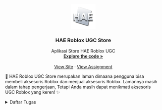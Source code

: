 <a name="readme-top"></a>

<br />
<div align="center">
  <a href="http://samuel-taniel-tugas.pbp.cs.ui.ac.id">
    <img src="pictures/logo_hae.png" alt="To Pokemon Shop" width="80" height="80">
  </a>

<h3 align="center">HAE Roblox UGC Store</h3>

  <p align="center">
    Aplikasi Store HAE Roblox UGC
    <br />
    <a href="https://github.com/SamuelTanielM/pokemon-shop"><strong>Explore the code »</strong></a>
    <br />
    <br />
    <a href="http://samuel-taniel-tugas.pbp.cs.ui.ac.id">View Site</a>
    ·
    <a href="https://pbp-fasilkom-ui.github.io/ganjil-2024/assignments/individual/assignment-2">View Assignment</a>
  </p>
</div>


🏪 HAE Roblox UGC Store merupakan laman dimaana pengguna bisa membeli aksesoris Roblox dan menjual aksesoris Roblox. Lamannya masih dalam tahap pengerjaan,
Tetapi Anda masih dapat menikmati aksesoris UGC Roblox yang keren! ✨
<details>
  <summary>Daftar Tugas</summary>
  <ol>
      <details>
      <summary><a href="#tugas-7">Tugas 7 | 🎴 Elemen Dasar Flutter</a></summary>
        
<hr>
<hr>
<!-- TABLE OF CONTENTS -->
<h3 align="center">Tugas 7: Elemen Dasar Flutter</h3>

<a name="tugas-7"></a>
<details>
<summary>Table of Contents</summary>
<ol>
  <li>
    <a href="#perbedaan-stateless">perbedaan utama antara stateless dan stateful widget dalam konteks pengembangan aplikasi Flutter</a>
  </li>
  <li>
    <a href="#widget-digunakan">widget yang digunakan untuk menyelesaikan tugas ini dan jelaskan fungsinya masing-masing.</a>
  </li>
  <li>
    <a href="#checklist7">implementasi checklist</a>
  </li>
</ol>
</details>



<!-- ABOUT THE PROJECT -->
<a name="perbedaan-stateless"></a>
## Perbedaan Stateless dan Stateful Widget

<strong>Stateless widget:</strong>
<p>Stateless widget adalah widget yang tidak dapat berubah (immutable) setelah dibuat. Artinya, setiap kali ada perubahan pada widget tersebut, widget akan dibuat ulang sepenuhnya.
Stateless widget tidak menyimpan status (state) internal, sehingga tidak dapat mempengaruhi tampilan atau perilaku aplikasi secara langsung.
Stateless widget cocok digunakan untuk bagian tampilan yang statis atau tidak berubah, seperti gambar, teks, atau ikon.
</p>
<p><br></p>
<strong>Stateful widget:</strong>
<p></p>
<p>Stateful widget adalah widget yang dapat berubah (mutable) dan menyimpan status (state) internal.
Stateful widget memiliki kemampuan untuk memperbarui tampilan atau perilaku aplikasi ketika ada perubahan pada status internalnya.
Dalam stateful widget, status internal dapat diperbarui dengan menggunakan setState() yang akan memicu pembaruan tampilan.
Stateful widget cocok digunakan untuk bagian tampilan atau perilaku yang memerlukan interaksi pengguna, seperti formulir, tombol, atau animasi.</p>
<p><br></p>
<strong>referensi:</strong> https://rlogicaltech.medium.com/what-is-a-stateless-and-stateful-widget-in-a-flutter-5b9ef647658c

<p align="right">(<a href="#readme-top">back to top</a>)</p>

<hr>

<a name="widget-digunakan"></a>
### Widget pada App dan Fungsinya

MaterialApp: Widget ini digunakan untuk mengkonfigurasi dan mengatur tema dari aplikasi Flutter. Pada kode saya, widget ini digunakan untuk mengatur judul dan tema aplikasi

<a style = "Color: pink">Scaffold</a>: Sebagai kerangka dasar aplikasi, yang berisi struktur umum seperti AppBar, body, dan lain-lain.

<a style = "Color: pink">AppBar</a>: digunakan untuk menampilkan AppBar di bagian atas aplikasi dan menampilkan judul aplikasi.

<a style = "Color: pink">SingleChildScrollView</a>: pembungkus (wrapper) yang membuat konten di dalamnya untuk discroll secara vertikal. Digunakan untuk membungkus seluruh isi halaman.

<a style = "Color: pink">Padding</a>: Memberikan padding atau jarak di sekeliling konten yang ada di dalamnya.

<a style = "Color: pink">Column</a>: menampilkan children secara vertikal

<a style = "Color: pink">Text</a>: menampilkan teks. Contoh pada kode menampilkan judul "HAE UGC Catalog"

<a style = "Color: pink">GridView.count</a>: untuk menampilkan child widget secara grid dengan jumlah kolom yang ditentukan.

<a style = "Color: pink">Container</a>: wadah untuk menyimpan widget lain, contoh pada kode menyimpan Icon dan Text pada setiap card.

<a style = "Color: pink">InkWell</a>: membuat area responsif terhadap sentuhan pengguna. Contoh untuk card agar dapat di-tap.

<a style = "Color: pink">Icon</a>: menampilkan ikon

<a style = "Color: pink">SnackBar</a>: menampilkan pesan sementara (snack bar) yang muncul di bagian bawah layar.


<p align="right">(<a href="#readme-top">back to top</a>)</p>

<hr>

<a name="checklist7"></a>
### Checklist Tugas 7
<div align="center">
<a href="http://samuel-taniel-tugas.pbp.cs.ui.ac.id">
  <img src="pictures/tugas7.png" alt="To HAE UGC Shop" width="300">
</a>
</div>

- [X] Membuat sebuah program Flutter baru dengan tema inventory seperti tugas-tugas sebelumnya.

Pertama yang saya lakukan yaitu membuat flutter appnya terlebih dahulu dengan menjalankan ```flutter create Roblox_UGC```

Pada file main.dart, kita mendefinisikan MyApp yang merupakan stateless widget. Di dalam build() method, kita mengembalikan MaterialApp sebagai root dari aplikasi kita. Di dalam MaterialApp, kita memberikan judul aplikasi dan mengatur tema dengan menggunakan ColorScheme.
```
import 'package:flutter/material.dart';
import 'package:roblox_ugc/menu.dart';

void main() {
  runApp(const MyApp());
}

class MyApp extends StatelessWidget {
  const MyApp({super.key});

  // This widget is the root of your application.
  @override
  Widget build(BuildContext context) {
    return MaterialApp(
      title: 'Roblox UGC Store',
      theme: ThemeData(

        colorScheme: ColorScheme.fromSeed(seedColor: Color.fromARGB(255, 199, 201, 211)),
        useMaterial3: true,
      ),
      home: MyHomePage(),
    );
  }
}
```

Pada file menu.dart, kita mendefinisikan MyHomePage yang juga merupakan stateless widget. Di dalam build() method, kita mengembalikan Scaffold sebagai tampilan halaman utama aplikasi.
```
  @override
    Widget build(BuildContext context) {
        return Scaffold(
          
          appBar: AppBar(
            title: const Text(
              'Roblox UGC Shop',
            ),
          ),
          body: SingleChildScrollView(
            // Widget wrapper yang dapat discroll
            child: Padding(
              padding: const EdgeInsets.all(10.0), // Set padding dari halaman
              child: Column(
                // Widget untuk menampilkan children secara vertikal
                children: <Widget>[
                  const Padding(
                    padding: EdgeInsets.only(top: 10.0, bottom: 10.0),
                    // Widget Text untuk menampilkan tulisan dengan alignment center dan style yang sesuai
                    child: Text(
                      'HAE UGC Catalog', // Text yang menandakan toko
                      textAlign: TextAlign.center,
                      style: TextStyle(
                        fontSize: 30,
                        fontWeight: FontWeight.bold,
                      ),
                    ),
                  ),
                  // Grid layout
                  GridView.count(
                    // Container pada card kita.
                    primary: true,
                    padding: const EdgeInsets.all(20),
                    crossAxisSpacing: 10,
                    mainAxisSpacing: 10,
                    crossAxisCount: 3,
                    shrinkWrap: true,
                    children: items.map((ShopItem item) {
                      // Iterasi untuk setiap item
                      return ShopCard(item);
                    }).toList(),
                  ),
                ],
              ),
            ),
          ),
        );
    }
```


- [X] Membuat tiga tombol sederhana dengan ikon dan teks untuk:
 > Melihat daftar item (Lihat Item)
 > Menambah item (Tambah Item)
 > Logout (Logout)

 Pertama kita buat dulu item untuk ikon dan teks tersebut, 
 ```
 final List<ShopItem> items = [
    ShopItem("Lihat Produk", Icons.checklist, Color.fromARGB(255, 91, 104, 176),),
    ShopItem("Tambah Produk", Icons.add_shopping_cart, Color.fromARGB(255, 119, 125, 158),),
    ShopItem("Logout", Icons.logout, Color.fromARGB(255, 119, 125, 158),),
  ];
  
  ```

  berdasarkan definis ShopItem dan ShopCard
  Shop Item:
  ```
  class ShopItem {
  final String name;
  final IconData icon;
  final Color warna;

  ShopItem(this.name, this.icon, this.warna);
}
```

- [X] Memunculkan Snackbar dengan tulisan:
 > "Kamu telah menekan tombol Lihat Item" ketika tombol Lihat Item ditekan.
 > "Kamu telah menekan tombol Tambah Item" ketika tombol Tambah Item ditekan.
 > "Kamu telah menekan tombol Logout" ketika tombol Logout ditekan.

dan ShopCard yaitu untuk menciptakan button yang ketika ditekan akan memunculkan SnackBar dengan showSnackBar dan menghandle jika ada snackbar lain dengan hideCurrentSnackBar(). Disini kita menggunakan padding untuk buttonnya dan isi dari button tersebut adalah icon dan teksnya, warna dari button dari ShopItem masing-masing. 

ShopCard tidak memerlukan state internal karena hanya memperlihatkan informasi yang diberikan melalui konstruktor (ShopItem item). Widget ini hanya memperlihatkan item toko dengan ikon dan teks yang diterima melalui konstruktor, dan menampilkan pesan SnackBar saat di-tap. Sehingga performanya lebih baik

```

class ShopCard extends StatelessWidget {
  final ShopItem item;

  const ShopCard(this.item, {super.key}); // Constructor

  @override
  Widget build(BuildContext context) {
    return Material(
      color: item.warna,
      child: InkWell(
        // Area responsive terhadap sentuhan
        onTap: () {
          // Memunculkan SnackBar ketika diklik
          ScaffoldMessenger.of(context)
            ..hideCurrentSnackBar()
            ..showSnackBar(SnackBar(
                content: Text("Kamu telah menekan tombol ${item.name}!")));
        },
        child: Container(
          // Container untuk menyimpan Icon dan Text
          padding: const EdgeInsets.all(8),
          child: Center(
            child: Column(
              mainAxisAlignment: MainAxisAlignment.center,
              children: [
                Icon(
                  item.icon,
                  color: Colors.white,
                  size: 30.0,
                ),
                const Padding(padding: EdgeInsets.all(3)),
                Text(
                  item.name,
                  textAlign: TextAlign.center,
                  style: const TextStyle(color: Colors.white),
                ),
              ],
            ),
          ),
        ),
      ),
    );
  }
}
```


Kemudian dimunculkan pada widget Build dengan iterasi setiap items nya pada children. 

```
children: items.map((ShopItem item) {
                      // Iterasi untuk setiap item
                      return ShopCard(item);
                    }).toList(),
```



<p align="right">(<a href="#readme-top">back to top</a>)</p>

<hr>
<hr>
      </details>
      <details>
      <summary><a href="#tugas-2">Tugas ? | ⭐ Tbc</a></summary>
      </details>

  </ol>
</details>